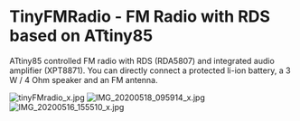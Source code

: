 # TinyFMRadio - FM Radio with RDS based on ATtiny85

ATtiny85 controlled FM radio with RDS (RDA5807) and integrated audio amplifier (XPT8871). You can directly connect a protected li-ion battery, a 3 W / 4 Ohm speaker and an FM antenna.

![tinyFMradio_x.jpg](https://image.easyeda.com/pullimage/BKaTh3BFW9mwF2xzCYsjax7zJTAYA7Vtv3E8IB1k.jpeg)
![IMG_20200518_095914_x.jpg](https://image.easyeda.com/pullimage/wP0qkAvYoRoJyyiJqIufPqb7tco51FXuOdegedxY.jpeg)
![IMG_20200516_155510_x.jpg](https://image.easyeda.com/pullimage/5kDTocKQM5E1GCJQUeUU7QCYY1mP4YUTiHHRBUHL.jpeg)
